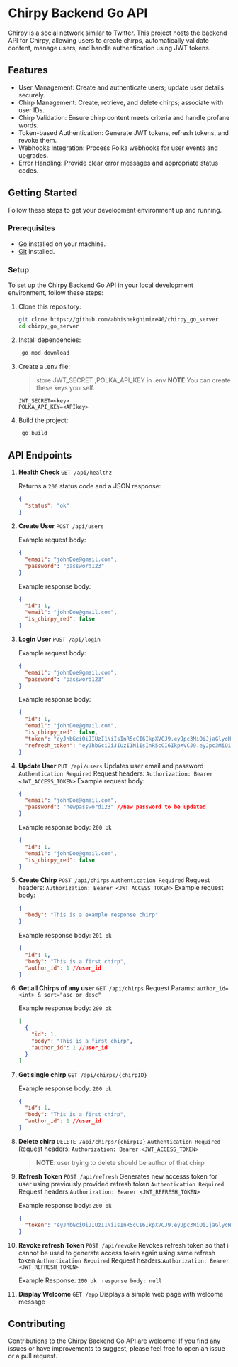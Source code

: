 # Chirpy Backend Go API

Chirpy is a social network similar to Twitter. This project hosts the backend API for Chirpy, allowing users to create chirps, automatically validate content, manage users, and handle authentication using JWT tokens.

## Features

- User Management: Create and authenticate users; update user details securely.
- Chirp Management: Create, retrieve, and delete chirps; associate with user IDs.
- Chirp Validation: Ensure chirp content meets criteria and handle profane words.
- Token-based Authentication: Generate JWT tokens, refresh tokens, and revoke them.
- Webhooks Integration: Process Polka webhooks for user events and upgrades.
- Error Handling: Provide clear error messages and appropriate status codes.

## Getting Started

Follow these steps to get your development environment up and running.

### Prerequisites

- [Go](https://golang.org/doc/install) installed on your machine.
- [Git](https://git-scm.com/downloads) installed.

### Setup

To set up the Chirpy Backend Go API in your local development environment, follow these steps:

1. Clone this repository:

   ```bash
   git clone https://github.com/abhishekghimire40/chirpy_go_server
   cd chirpy_go_server
   ```

2. Install dependencies:

   ```bash
    go mod download
   ```

3. Create a .env file:
   > store JWT_SECRET ,POLKA_API_KEY in .env
   > **NOTE**:You can create these keys yourself.
   ```env
   JWT_SECRET=<key>
   POLKA_API_KEY=<APIkey>
   ```
4. Build the project:

   ```bash
    go build
   ```

## API Endpoints

1. **Health Check** `GET /api/healthz`

   Returns a `200` status code and a JSON response:

   ```json
   {
     "status": "ok"
   }
   ```

2. **Create User** `POST /api/users`

   Example request body:

   ```json
   {
     "email": "johnDoe@gmail.com",
     "password": "password123"
   }
   ```

   Example response body:

   ```json
   {
     "id": 1,
     "email": "johnDoe@gmail.com",
     "is_chirpy_red": false
   }
   ```

3. **Login User** `POST /api/login`

   Example request body:

   ```json
   {
     "email": "johnDoe@gmail.com",
     "password": "password123"
   }
   ```

   Example response body:

   ```json
   {
     "id": 1,
     "email": "johnDoe@gmail.com",
     "is_chirpy_red": false,
     "token": "eyJhbGciOiJIUzI1NiIsInR5cCI6IkpXVCJ9.eyJpc3MiOiJjaGlycHktYWNjZXNzIiwic3ViIjoiMTAxIiwiZXhwIjoxNjkyMTcyMzkyLCJpYXQiOjE2OTIxNjkxOTJ9.1Wp4zSVxphWbA5KZwWJlgB6_samCxztx3-dnYRhdbnM",
     "refresh_token": "eyJhbGciOiJIUzI1NiIsInR5cCI6IkpXVCJ9.eyJpc3MiOiJjaGlycHktcmVmcmVzaCIsInN1YiI6IjEiLCJleHAiOjE2OTIyNTU1OTIsImlhdCI6MTY5MjE2OTE5Mn0._oQbOgG8Gzh2dkMfMlV9gzXPe0oV7QMK6XRUkz1Tyw0"
   }
   ```

4. **Update User** `PUT /api/users`
   Updates user email and password
   `Authentication Required`
   Request headers: `Authorization: Bearer <JWT_ACCESS_TOKEN>`
   Example request body:

   ```json
   {
     "email": "johnDoe@gmail.com",
     "password": "newpassword123" //new password to be updated
   }
   ```

   Example response body:
   `200 ok`

   ```json
   {
     "id": 1,
     "email": "johnDoe@gmail.com",
     "is_chirpy_red": false
   }
   ```

5. **Create Chirp** `POST /api/chirps`
   `Authentication Required`
   Request headers: `Authorization: Bearer <JWT_ACCESS_TOKEN>`
   Example request body:

   ```json
   {
     "body": "This is a example response chirp"
   }
   ```

   Example response body:
   `201 ok`

   ```json
   {
     "id": 1,
     "body": "This is a first chirp",
     "author_id": 1 //user_id
   }
   ```

6. **Get all Chirps of any user** `GET /api/chirps`
   Request Params: `author_id=<int> & sort="asc or desc"`

   Example response body:
   `200 ok`

   ```json
   [
     {
       "id": 1,
       "body": "This is a first chirp",
       "author_id": 1 //user_id
     }
   ]
   ```

7. **Get single chirp** `GET /api/chirps/{chirpID}`

   Example response body:
   `200 ok`

   ```json
   {
     "id": 1,
     "body": "This is a first chirp",
     "author_id": 1 //user_id
   }
   ```

8. **Delete chirp** `DELETE /api/chirps/{chirpID}`
   `Authentication Required`
   Request headers: `Authorization: Bearer <JWT_ACCESS_TOKEN>`

   > **NOTE**: user trying to delete should be author of that chirp

9. **Refresh Token** `POST /api/refresh`
   Generates new accesss token for user using previously provided refresh token
   `Authentication Required`
   Request headers:`Authorization: Bearer <JWT_REFRESH_TOKEN>`

   Example response body:
   `200 ok`

   ```json
   {
     "token": "eyJhbGciOiJIUzI1NiIsInR5cCI6IkpXVCJ9.eyJpc3MiOiJjaGlycHktYWNjZXNzIiwic3ViIjoiMSIsImV4cCI6MTY5MjE3NDE4NSwiaWF0IjoxNjkyMTcwNTg1fQ.ZFKTVYQO6EPb13UqmFi75yjZ7nfZ22wuWjHjhIDxaqo"
   }
   ```

10. **Revoke refresh Token** `POST /api/revoke`
    Revokes refresh token so that i cannot be used to generate access token again using same refresh token
    `Authentication Required`
    Request headers:`Authorization: Bearer <JWT_REFRESH_TOKEN>`

    Example Response:
    `200 ok `
    `response body: null`

11. **Display Welcome** `GET /app`
    Displays a simple web page with welcome message

## Contributing

Contributions to the Chirpy Backend Go API are welcome! If you find any issues or have improvements to suggest, please feel free to open an issue or a pull request.
